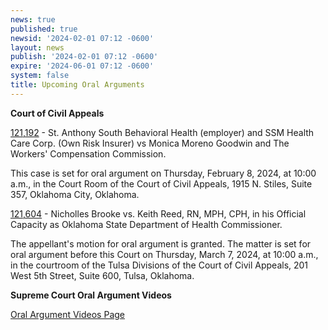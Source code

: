 ```yaml
---
news: true
published: true
newsid: '2024-02-01 07:12 -0600'
layout: news
publish: '2024-02-01 07:12 -0600'
expire: '2024-06-01 07:12 -0600'
system: false
title: Upcoming Oral Arguments
---
```

**Court of Civil Appeals**

[121,192](https://www.oscn.net/dockets/GetCaseInformation.aspx?db=appellate&number=121192) - St. Anthony South Behavioral Health (employer) and SSM Health Care Corp. (Own Risk Insurer) vs Monica Moreno Goodwin and The Workers' Compensation Commission.

This case is set for oral argument on Thursday, February 8, 2024, at 10:00 a.m., in the Court Room of the Court of Civil Appeals, 1915 N. Stiles, Suite 357, Oklahoma City, Oklahoma.

[121,604](https://www.oscn.net/dockets/GetCaseInformation.aspx?db=appellate&number=121604) - Nicholles Brooke vs. Keith Reed, RN, MPH, CPH, in his Official Capacity as Oklahoma State Department of Health Commissioner.

The appellant's motion for oral argument is granted. The matter is set for
oral argument before this Court on Thursday, March 7, 2024, at 10:00 a.m., in the courtroom of the Tulsa Divisions of the Court of Civil Appeals, 201 West 5th Street, Suite 600, Tulsa, Oklahoma.


**Supreme Court Oral Argument Videos**

[Oral Argument Videos Page](https://www.oscn.net/static/pastoralarguments.asp)
